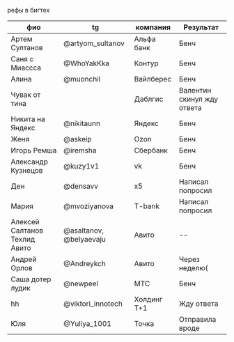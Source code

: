 рефы в бигтех

| фиo<br>                       | tg                      | компания    | Результат                  |
| ----------------------------- | ----------------------- | ----------- | -------------------------- |
| Артем Султанов                | @artyom_sultanov        | Альфа банк  | Бенч                       |
| Саня с Миассса                | @WhoYakKka              | Контур      | Бенч                       |
| Алина                         | @muonchil               | Вайлберес   | Бенч                       |
| Чувак от тина                 |                         | Даблгис     | Валентин скинул жду ответа |
| Никита на Яндекс              | @nikitaunn              | Яндекс      | Бенч                       |
| Женя                          | @askeip                 | Ozon        | Бенч                       |
| Игорь Ремша                   | @iremsha                | Сбербанк    | Бенч                       |
| Александр Кузнецов            | @kuzy1v1                | vk          | Бенч                       |
| Ден                           | @densavv                | x5          | Написал попросил           |
| Мария                         | @mvoziyanova            | T-bank      | Написал попросил           |
| Алексей Салтанов Техлид Авито | @asaltanov, @belyaevaju | Авито       | --                         |
| Андрей Орлов                  | @Andreykch              | Авито       | Через неделю(              |
| Саша дотер лудик              | @newpeel                | МТС         | Бенч                       |
| hh                            | @viktori_innotech       | Холдинг Т+1 | Жду ответа                 |
| Юля                           | @Yuliya_1001            | Точка       | Отправила вроде            |

